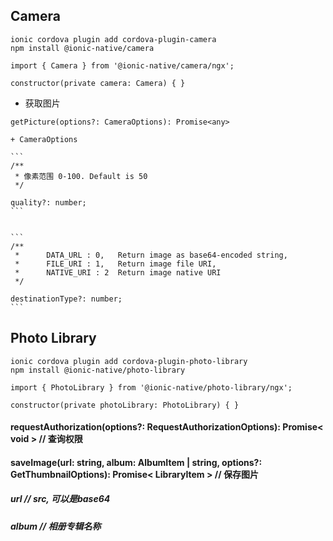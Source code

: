 ## Camera

```
ionic cordova plugin add cordova-plugin-camera
npm install @ionic-native/camera
```

```
import { Camera } from '@ionic-native/camera/ngx';

constructor(private camera: Camera) { }
```

+ 获取图片
```
getPicture(options?: CameraOptions): Promise<any>
```

    + CameraOptions

    ```
    /**
     * 像素范围 0-100. Default is 50
     */

    quality?: number;
    ```


    ```
    /**
     *      DATA_URL : 0,   Return image as base64-encoded string,
     *      FILE_URI : 1,   Return image file URI,
     *      NATIVE_URI : 2  Return image native URI
     */

    destinationType?: number;
    ```




## Photo Library

```
ionic cordova plugin add cordova-plugin-photo-library
npm install @ionic-native/photo-library
```

```
import { PhotoLibrary } from '@ionic-native/photo-library/ngx';

constructor(private photoLibrary: PhotoLibrary) { }
```

#### requestAuthorization(options?: RequestAuthorizationOptions): Promise< void > // 查询权限

#### saveImage(url: string, album: AlbumItem | string, options?: GetThumbnailOptions): Promise< LibraryItem > // 保存图片

##### url // src, 可以是base64
##### album //  相册专辑名称
